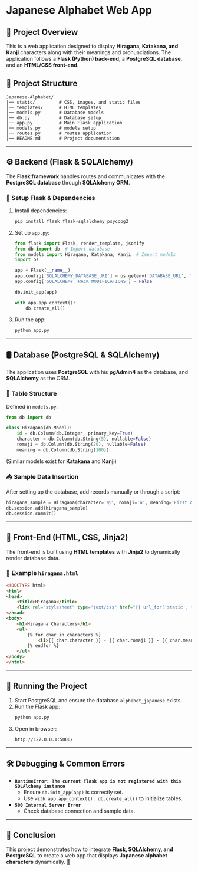 # Japanese Alphabet Web App

## 📌 Project Overview
This is a web application designed to display **Hiragana, Katakana, and Kanji** characters along with their meanings and pronunciations. The application follows a **Flask (Python) back-end**, a **PostgreSQL database**, and an **HTML/CSS front-end**.

## 📂 Project Structure
```
Japanese-Alphabet/
│── static/         # CSS, images, and static files
│── templates/      # HTML templates
│── models.py       # Database models
│── db.py           # Database setup
│── app.py          # Main Flask application
│── models.py       # models setup
│── routes.py       # routes application
│── README.md       # Project documentation
```

---

## ⚙️ Backend (Flask & SQLAlchemy)
The **Flask framework** handles routes and communicates with the **PostgreSQL database** through **SQLAlchemy ORM**.

### 🔧 Setup Flask & Dependencies
1. Install dependencies:
   ```bash
   pip install flask flask-sqlalchemy psycopg2
   ```
2. Set up `app.py`:
   ```python
   from flask import Flask, render_template, jsonify
   from db import db  # Import database
   from models import Hiragana, Katakana, Kanji  # Import models
   import os

   app = Flask(__name__)
   app.config['SQLALCHEMY_DATABASE_URI'] = os.getenv('DATABASE_URL', 'postgresql://postgres:Toni2207@localhost/alphabet_japanese')
   app.config['SQLALCHEMY_TRACK_MODIFICATIONS'] = False

   db.init_app(app)
   
   with app.app_context():
       db.create_all()
   ```
3. Run the app:
   ```bash
   python app.py
   ```

---

## 🛢️ Database (PostgreSQL & SQLAlchemy)
The application uses **PostgreSQL** with his **pgAdmin4** as the database, and **SQLAlchemy** as the ORM.

### 📌 Table Structure
Defined in `models.py`:
```python
from db import db

class Hiragana(db.Model):
    id = db.Column(db.Integer, primary_key=True)
    character = db.Column(db.String(5), nullable=False)
    romaji = db.Column(db.String(20), nullable=False)
    meaning = db.Column(db.String(100))
```
(Similar models exist for **Katakana** and **Kanji**)

### 📥 Sample Data Insertion
After setting up the database, add records manually or through a script:
```python
hiragana_sample = Hiragana(character='あ', romaji='a', meaning='First character')
db.session.add(hiragana_sample)
db.session.commit()
```

---

## 🎨 Front-End (HTML, CSS, Jinja2)
The front-end is built using **HTML templates** with **Jinja2** to dynamically render database data.

### 📌 Example `hiragana.html`
```html
<!DOCTYPE html>
<html>
<head>
    <title>Hiragana</title>
    <link rel="stylesheet" type="text/css" href="{{ url_for('static', filename='style.css') }}">
</head>
<body>
    <h1>Hiragana Characters</h1>
    <ul>
        {% for char in characters %}
            <li>{{ char.character }} - {{ char.romaji }} - {{ char.meaning }}</li>
        {% endfor %}
    </ul>
</body>
</html>
```

---

## 🚀 Running the Project
1. Start PostgreSQL and ensure the database `alphabet_japanese` exists.
2. Run the Flask app:
   ```bash
   python app.py
   ```
3. Open in browser:
   ```
   http://127.0.0.1:5000/
   ```

---

## 🛠️ Debugging & Common Errors
- **`RuntimeError: The current Flask app is not registered with this SQLAlchemy instance`**
  - Ensure `db.init_app(app)` is correctly set.
  - Use `with app.app_context(): db.create_all()` to initialize tables.
- **`500 Internal Server Error`**
  - Check database connection and sample data.

---

## 📝 Conclusion
This project demonstrates how to integrate **Flask, SQLAlchemy, and PostgreSQL** to create a web app that displays **Japanese alphabet characters** dynamically. 🚀

